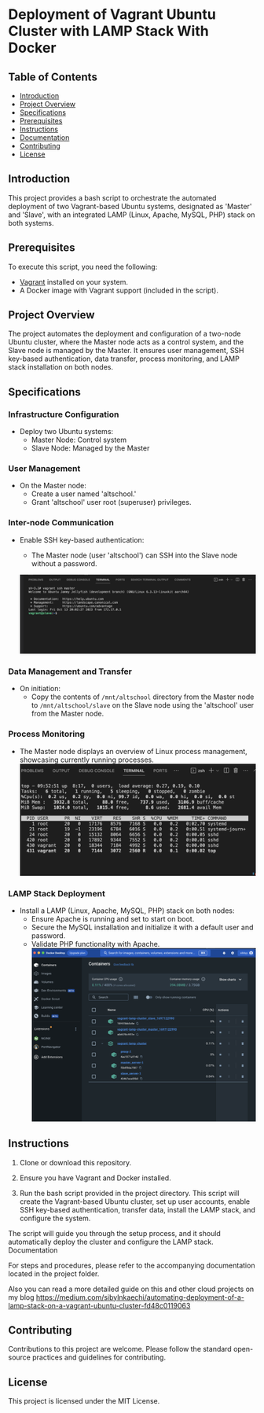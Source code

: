 # Deployment of Vagrant Ubuntu Cluster with LAMP Stack With Docker

## Table of Contents

- [Introduction](#introduction)
- [Project Overview](#project-overview)
- [Specifications](#specifications)
- [Prerequisites](#prerequisites)
- [Instructions](#instructions)
- [Documentation](#documentation)
- [Contributing](#contributing)
- [License](#license)

## Introduction

This project provides a bash script to orchestrate the automated deployment of two Vagrant-based Ubuntu systems, designated as 'Master' and 'Slave', with an integrated LAMP (Linux, Apache, MySQL, PHP) stack on both systems.

## Prerequisites

To execute this script, you need the following:

- [Vagrant](https://www.vagrantup.com/downloads.html) installed on your system.
- A Docker image with Vagrant support (included in the script).

## Project Overview

The project automates the deployment and configuration of a two-node Ubuntu cluster, where the Master node acts as a control system, and the Slave node is managed by the Master. It ensures user management, SSH key-based authentication, data transfer, process monitoring, and LAMP stack installation on both nodes.

## Specifications

### Infrastructure Configuration

- Deploy two Ubuntu systems:
  - Master Node: Control system
  - Slave Node: Managed by the Master

### User Management

- On the Master node:
  - Create a user named 'altschool.'
  - Grant 'altschool' user root (superuser) privileges.

### Inter-node Communication

- Enable SSH key-based authentication:
  - The Master node (user 'altschool') can SSH into the Slave node without a password.

  ![Screenshot](images/master->slave.png)

### Data Management and Transfer

- On initiation:
  - Copy the contents of `/mnt/altschool` directory from the Master node to `/mnt/altschool/slave` on the Slave node using the 'altschool' user from the Master node.

### Process Monitoring

- The Master node displays an overview of Linux process management, showcasing currently running processes.
![Screenshot](images/master-top.png)

### LAMP Stack Deployment

- Install a LAMP (Linux, Apache, MySQL, PHP) stack on both nodes:
  - Ensure Apache is running and set to start on boot.
  - Secure the MySQL installation and initialize it with a default user and password.
  - Validate PHP functionality with Apache.
  ![Screenshot](images/docker.png)

## Instructions

1. Clone or download this repository.

2. Ensure you have Vagrant and Docker installed.

3. Run the bash script provided in the project directory. This script will create the Vagrant-based Ubuntu cluster, set up user accounts, enable SSH key-based authentication, transfer data, install the LAMP stack, and configure the system.

The script will guide you through the setup process, and it should automatically deploy the cluster and configure the LAMP stack.
Documentation

For steps and procedures, please refer to the accompanying documentation located in the project folder.

Also you can read a more detailed guide on this and other cloud projects on my blog https://medium.com/sibylnkaechi/automating-deployment-of-a-lamp-stack-on-a-vagrant-ubuntu-cluster-fd48c0119063

## Contributing

Contributions to this project are welcome. Please follow the standard open-source practices and guidelines for contributing.

## License

This project is licensed under the MIT License.